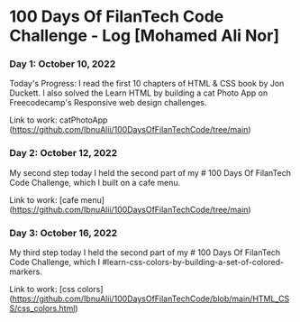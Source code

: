 # 100 Days Of FilanTech Code Challenge - Log [Mohamed Ali Nor] 
 
### Day 1: October 10, 2022 
 
Today's Progress: I read the first 10 chapters of HTML & CSS book by Jon Duckett. I also solved the Learn HTML by building a cat Photo App on Freecodecamp's Responsive web design challenges. 

Link to work: catPhotoApp (https://github.com/IbnuAlii/100DaysOfFilanTechCode/tree/main)


### Day 2: October 12, 2022 
My second step today I held the second part of my # 100 Days Of FilanTech Code Challenge, which I built on a cafe menu.

Link to work: [cafe menu] (https://github.com/IbnuAlii/100DaysOfFilanTechCode/tree/main)

### Day 3: October 16, 2022 
My third step today I held the second part of my # 100 Days Of FilanTech Code Challenge, which I #learn-css-colors-by-building-a-set-of-colored-markers.

Link to work: [css colors] (https://github.com/IbnuAlii/100DaysOfFilanTechCode/blob/main/HTML_CSS/css_colors.html)